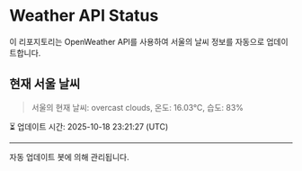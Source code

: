 
# Weather API Status

이 리포지토리는 OpenWeather API를 사용하여 서울의 날씨 정보를 자동으로 업데이트합니다.

## 현재 서울 날씨
> 서울의 현재 날씨: overcast clouds, 온도: 16.03°C, 습도: 83%

⏳ 업데이트 시간: 2025-10-18 23:21:27 (UTC)

---
자동 업데이트 봇에 의해 관리됩니다.
